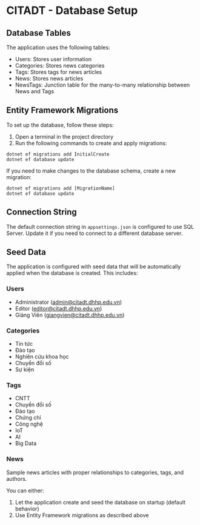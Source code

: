 # CITADT - Database Setup

## Database Tables
The application uses the following tables:
- Users: Stores user information
- Categories: Stores news categories
- Tags: Stores tags for news articles
- News: Stores news articles
- NewsTags: Junction table for the many-to-many relationship between News and Tags

## Entity Framework Migrations

To set up the database, follow these steps:

1. Open a terminal in the project directory
2. Run the following commands to create and apply migrations:

```
dotnet ef migrations add InitialCreate
dotnet ef database update
```

If you need to make changes to the database schema, create a new migration:

```
dotnet ef migrations add [MigrationName]
dotnet ef database update
```

## Connection String

The default connection string in `appsettings.json` is configured to use SQL Server. Update it if you need to connect to a different database server.

## Seed Data

The application is configured with seed data that will be automatically applied when the database is created. This includes:

### Users
- Administrator (admin@citadt.dhhp.edu.vn)
- Editor (editor@citadt.dhhp.edu.vn)
- Giảng Viên (giangvien@citadt.dhhp.edu.vn)

### Categories
- Tin tức
- Đào tạo
- Nghiên cứu khoa học
- Chuyển đổi số
- Sự kiện

### Tags
- CNTT
- Chuyển đổi số
- Đào tạo
- Chứng chỉ
- Công nghệ
- IoT
- AI
- Big Data

### News
Sample news articles with proper relationships to categories, tags, and authors.

You can either:
1. Let the application create and seed the database on startup (default behavior)
2. Use Entity Framework migrations as described above